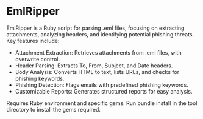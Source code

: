 # EmlRipper
EmlRipper is a Ruby script for parsing .eml files, focusing on extracting attachments, analyzing headers, and identifying potential phishing threats. Key features include:

* Attachment Extraction: Retrieves attachments from .eml files, with overwrite control.
* Header Parsing: Extracts To, From, Subject, and Date headers.
* Body Analysis: Converts HTML to text, lists URLs, and checks for phishing keywords.
* Phishing Detection: Flags emails with predefined phishing keywords.
* Customizable Reports: Generates structured reports for easy analysis.

Requires Ruby environment and specific gems. Run bundle install in the tool directory to install the gems required.
